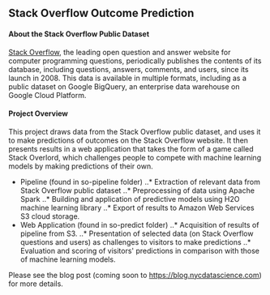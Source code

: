 ## Stack Overflow Outcome Prediction

#### About the Stack Overflow Public Dataset

[Stack Overflow](https://stackoverflow.com), the leading open question 
and answer website for computer programming questions, periodically 
publishes the contents of its database, including questions, answers, 
comments, and users, since its launch in 2008. This data is available
in multiple formats, including as a public dataset on Google BigQuery,
an enterprise data warehouse on Google Cloud Platform.

#### Project Overview

This project draws data from the Stack Overflow public dataset, and uses
it to make predictions of outcomes on the Stack Overflow website. It then
presents results in a web application that takes the form of a game called
Stack Overlord, which challenges people to compete with machine learning
models by making predictions of their own.

* Pipeline (found in so-pipeline folder)
..* Extraction of relevant data from Stack Overflow public dataset
..* Preprocessing of data using Apache Spark
..* Building and application of predictive models using H2O machine learning 
library
..* Export of results to Amazon Web Services S3 cloud storage.
* Web Application (found in so-predict folder)
..* Acquisition of results of pipeline from S3.
..* Presentation of selected data (on Stack Overflow questions and users) as 
challenges to visitors to make predictions
..* Evaluation and scoring of visitors' predictions in comparison with those 
of machine learning models.

Please see the blog post (coming soon to https://blog.nycdatascience.com) for
more details.
